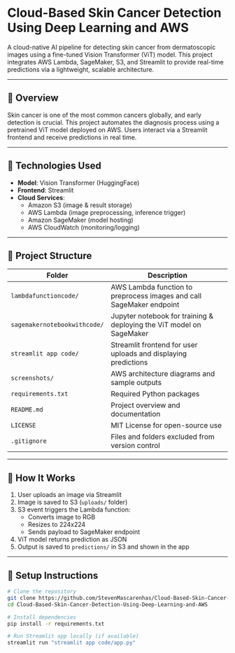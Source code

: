 # Cloud-Based Skin Cancer Detection Using Deep Learning and AWS

A cloud-native AI pipeline for detecting skin cancer from dermatoscopic images using a fine-tuned Vision Transformer (ViT) model. This project integrates AWS Lambda, SageMaker, S3, and Streamlit to provide real-time predictions via a lightweight, scalable architecture.

---

## 🧠 Overview

Skin cancer is one of the most common cancers globally, and early detection is crucial. This project automates the diagnosis process using a pretrained ViT model deployed on AWS. Users interact via a Streamlit frontend and receive predictions in real time.

---

## 🚀 Technologies Used

- **Model**: Vision Transformer (HuggingFace)
- **Frontend**: Streamlit
- **Cloud Services**: 
  - Amazon S3 (image & result storage)
  - AWS Lambda (image preprocessing, inference trigger)
  - Amazon SageMaker (model hosting)
  - AWS CloudWatch (monitoring/logging)

---

## 📁 Project Structure

| Folder                          | Description                                                                |
|----------------------------------|----------------------------------------------------------------------------|
| `lambdafunctioncode/`            | AWS Lambda function to preprocess images and call SageMaker endpoint       |
| `sagemakernotebookwithcode/`     | Jupyter notebook for training & deploying the ViT model on SageMaker       |
| `streamlit app code/`            | Streamlit frontend for user uploads and displaying predictions             |
| `screenshots/`                   | AWS architecture diagrams and sample outputs                               |
| `requirements.txt`               | Required Python packages                                                   |
| `README.md`                      | Project overview and documentation                                         |
| `LICENSE`                        | MIT License for open-source use                                            |
| `.gitignore`                     | Files and folders excluded from version control                            |

---

## 🧪 How It Works

1. User uploads an image via Streamlit
2. Image is saved to S3 (`uploads/` folder)
3. S3 event triggers the Lambda function:
   - Converts image to RGB
   - Resizes to 224x224
   - Sends payload to SageMaker endpoint
4. ViT model returns prediction as JSON
5. Output is saved to `predictions/` in S3 and shown in the app

---

## 🧰 Setup Instructions

```bash
# Clone the repository
git clone https://github.com/StevenMascarenhas/Cloud-Based-Skin-Cancer-Detection-Using-Deep-Learning-and-AWS.git
cd Cloud-Based-Skin-Cancer-Detection-Using-Deep-Learning-and-AWS

# Install dependencies
pip install -r requirements.txt

# Run Streamlit app locally (if available)
streamlit run "streamlit app code/app.py"
